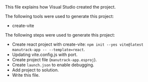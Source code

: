 This file explains how Visual Studio created the project.

The following tools were used to generate this project:
- create-vite

The following steps were used to generate this project:
- Create react project with create-vite: `npm init --yes vite@latest manutrack-app -- --template=react`.
- Updating vite.config.js with port.
- Create project file (`manutrack-app.esproj`).
- Create `launch.json` to enable debugging.
- Add project to solution.
- Write this file.
